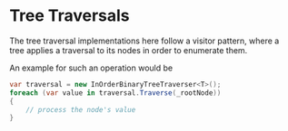 # Tree Traversals

The tree traversal implementations here follow a visitor pattern,
where a tree applies a traversal to its nodes in order to
enumerate them.

An example for such an operation would be

```csharp
var traversal = new InOrderBinaryTreeTraverser<T>();
foreach (var value in traversal.Traverse(_rootNode))
{
    // process the node's value
}
```